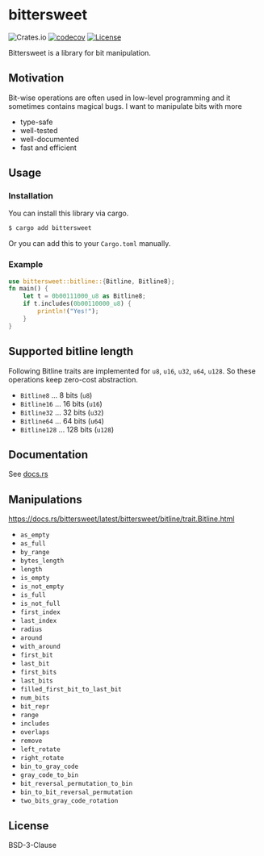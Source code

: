 # bittersweet

![Crates.io](https://img.shields.io/crates/v/bittersweet)
[![codecov](https://codecov.io/gh/kitsuyui/bittersweet/branch/main/graph/badge.svg?token=G5SJOXT99J)](https://codecov.io/gh/kitsuyui/bittersweet)
[![License](https://img.shields.io/badge/License-BSD%203--Clause-blue.svg)](https://opensource.org/licenses/BSD-3-Clause)

Bittersweet is a library for bit manipulation.

## Motivation

Bit-wise operations are often used in low-level programming and it sometimes contains magical bugs.
I want to manipulate bits with more
- type-safe
- well-tested
- well-documented
- fast and efficient

## Usage

### Installation

You can install this library via cargo.

```sh
$ cargo add bittersweet
```

Or you can add this to your `Cargo.toml` manually.

### Example

```rust
use bittersweet::bitline::{Bitline, Bitline8};
fn main() {
    let t = 0b00111000_u8 as Bitline8;
    if t.includes(0b00110000_u8) {
        println!("Yes!");
    }
}
```

## Supported bitline length

Following Bitline traits are implemented for `u8`, `u16`, `u32`, `u64`, `u128`.
So these operations keep zero-cost abstraction.

- `Bitline8` ... 8 bits (`u8`)
- `Bitline16` ... 16 bits (`u16`)
- `Bitline32` ... 32 bits (`u32`)
- `Bitline64` ... 64 bits (`u64`)
- `Bitline128` ... 128 bits (`u128`)

## Documentation

See [docs.rs](https://docs.rs/bittersweet/latest/bittersweet/)

## Manipulations

https://docs.rs/bittersweet/latest/bittersweet/bitline/trait.Bitline.html

- `as_empty`
- `as_full`
- `by_range`
- `bytes_length`
- `length`
- `is_empty`
- `is_not_empty`
- `is_full`
- `is_not_full`
- `first_index`
- `last_index`
- `radius`
- `around`
- `with_around`
- `first_bit`
- `last_bit`
- `first_bits`
- `last_bits`
- `filled_first_bit_to_last_bit`
- `num_bits`
- `bit_repr`
- `range`
- `includes`
- `overlaps`
- `remove`
- `left_rotate`
- `right_rotate`
- `bin_to_gray_code`
- `gray_code_to_bin`
- `bit_reversal_permutation_to_bin`
- `bin_to_bit_reversal_permutation`
- `two_bits_gray_code_rotation`

## License

BSD-3-Clause
